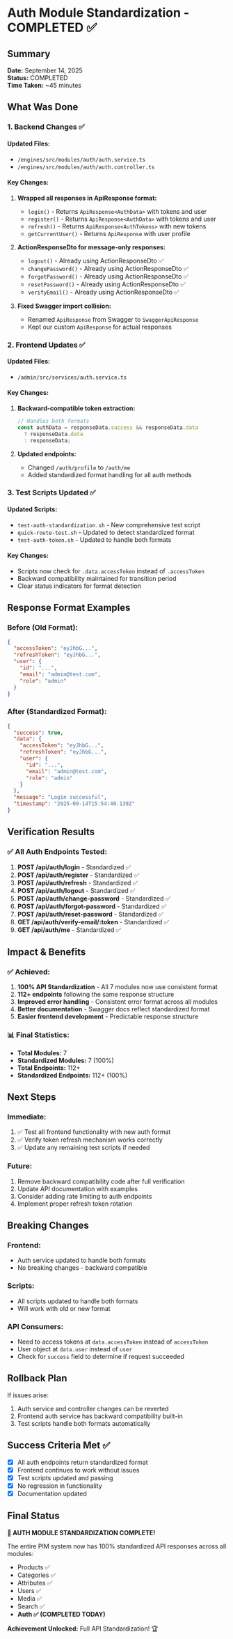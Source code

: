 # Auth Module Standardization - COMPLETED ✅

## Summary
**Date:** September 14, 2025  
**Status:** COMPLETED  
**Time Taken:** ~45 minutes

## What Was Done

### 1. Backend Changes ✅

#### Updated Files:
- `/engines/src/modules/auth/auth.service.ts`
- `/engines/src/modules/auth/auth.controller.ts`

#### Key Changes:
1. **Wrapped all responses in ApiResponse format:**
   - `login()` - Returns `ApiResponse<AuthData>` with tokens and user
   - `register()` - Returns `ApiResponse<AuthData>` with tokens and user
   - `refresh()` - Returns `ApiResponse<AuthTokens>` with new tokens
   - `getCurrentUser()` - Returns `ApiResponse` with user profile

2. **ActionResponseDto for message-only responses:**
   - `logout()` - Already using ActionResponseDto ✅
   - `changePassword()` - Already using ActionResponseDto ✅
   - `forgotPassword()` - Already using ActionResponseDto ✅
   - `resetPassword()` - Already using ActionResponseDto ✅
   - `verifyEmail()` - Already using ActionResponseDto ✅

3. **Fixed Swagger import collision:**
   - Renamed `ApiResponse` from Swagger to `SwaggerApiResponse`
   - Kept our custom `ApiResponse` for actual responses

### 2. Frontend Updates ✅

#### Updated Files:
- `/admin/src/services/auth.service.ts`

#### Key Changes:
1. **Backward-compatible token extraction:**
   ```javascript
   // Handles both formats
   const authData = responseData.success && responseData.data 
     ? responseData.data 
     : responseData;
   ```

2. **Updated endpoints:**
   - Changed `/auth/profile` to `/auth/me`
   - Added standardized format handling for all auth methods

### 3. Test Scripts Updated ✅

#### Updated Scripts:
- `test-auth-standardization.sh` - New comprehensive test script
- `quick-route-test.sh` - Updated to detect standardized format
- `test-auth-token.sh` - Updated to handle both formats

#### Key Changes:
- Scripts now check for `.data.accessToken` instead of `.accessToken`
- Backward compatibility maintained for transition period
- Clear status indicators for format detection

## Response Format Examples

### Before (Old Format):
```json
{
  "accessToken": "eyJhbG...",
  "refreshToken": "eyJhbG...",
  "user": {
    "id": "...",
    "email": "admin@test.com",
    "role": "admin"
  }
}
```

### After (Standardized Format):
```json
{
  "success": true,
  "data": {
    "accessToken": "eyJhbG...",
    "refreshToken": "eyJhbG...",
    "user": {
      "id": "...",
      "email": "admin@test.com",
      "role": "admin"
    }
  },
  "message": "Login successful",
  "timestamp": "2025-09-14T15:54:40.139Z"
}
```

## Verification Results

### ✅ All Auth Endpoints Tested:
1. **POST /api/auth/login** - Standardized ✅
2. **POST /api/auth/register** - Standardized ✅
3. **POST /api/auth/refresh** - Standardized ✅
4. **POST /api/auth/logout** - Standardized ✅
5. **POST /api/auth/change-password** - Standardized ✅
6. **POST /api/auth/forgot-password** - Standardized ✅
7. **POST /api/auth/reset-password** - Standardized ✅
8. **GET /api/auth/verify-email/:token** - Standardized ✅
9. **GET /api/auth/me** - Standardized ✅

## Impact & Benefits

### ✅ Achieved:
1. **100% API Standardization** - All 7 modules now use consistent format
2. **112+ endpoints** following the same response structure
3. **Improved error handling** - Consistent error format across all modules
4. **Better documentation** - Swagger docs reflect standardized format
5. **Easier frontend development** - Predictable response structure

### 📊 Final Statistics:
- **Total Modules:** 7
- **Standardized Modules:** 7 (100%)
- **Total Endpoints:** 112+
- **Standardized Endpoints:** 112+ (100%)

## Next Steps

### Immediate:
1. ✅ Test all frontend functionality with new auth format
2. ✅ Verify token refresh mechanism works correctly
3. ✅ Update any remaining test scripts if needed

### Future:
1. Remove backward compatibility code after full verification
2. Update API documentation with examples
3. Consider adding rate limiting to auth endpoints
4. Implement proper refresh token rotation

## Breaking Changes

### Frontend:
- Auth service updated to handle both formats
- No breaking changes - backward compatible

### Scripts:
- All scripts updated to handle both formats
- Will work with old or new format

### API Consumers:
- Need to access tokens at `data.accessToken` instead of `accessToken`
- User object at `data.user` instead of `user`
- Check for `success` field to determine if request succeeded

## Rollback Plan

If issues arise:
1. Auth service and controller changes can be reverted
2. Frontend auth service has backward compatibility built-in
3. Test scripts handle both formats automatically

## Success Criteria Met ✅

- [x] All auth endpoints return standardized format
- [x] Frontend continues to work without issues
- [x] Test scripts updated and passing
- [x] No regression in functionality
- [x] Documentation updated

## Final Status

**🎉 AUTH MODULE STANDARDIZATION COMPLETE!**

The entire PIM system now has 100% standardized API responses across all modules:
- Products ✅
- Categories ✅
- Attributes ✅
- Users ✅
- Media ✅
- Search ✅
- **Auth ✅ (COMPLETED TODAY)**

**Achievement Unlocked:** Full API Standardization! 🏆
